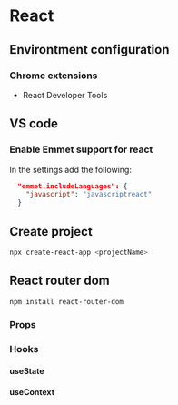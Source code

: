 # React

## Environtment configuration

### Chrome extensions
* React Developer Tools

## VS code

### Enable Emmet support for react
In the settings add the following:

```json
  "emmet.includeLanguages": {
    "javascript": "javascriptreact"
  }
```

## Create project

```sh
npx create-react-app <projectName>
```

## React router dom
```sh
npm install react-router-dom
```


### Props

### Hooks

#### useState
#### useContext
